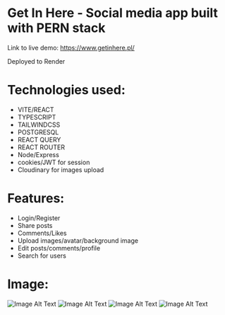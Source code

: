 # Get In Here - Social media app built with PERN stack 

Link to live demo: https://www.getinhere.pl/

Deployed to Render

# Technologies used:
- VITE/REACT
- TYPESCRIPT
- TAILWINDCSS
- POSTGRESQL
- REACT QUERY
- REACT ROUTER
- Node/Express
- cookies/JWT for session
- Cloudinary for images upload

# Features:
- Login/Register
- Share posts
- Comments/Likes
- Upload images/avatar/background image
- Edit posts/comments/profile
- Search for users

# Image:

![Image Alt Text](screenshot/1.png)
![Image Alt Text](screenshot/2.png)
![Image Alt Text](screenshot/3.png)
![Image Alt Text](screenshot/4.png)
